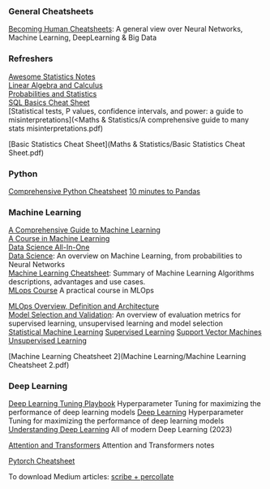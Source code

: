 ### General Cheatsheets

[Becoming Human Cheatsheets](General/BecomingHumanCheatSheets.pdf): A general view over Neural Networks, Machine Learning, DeepLearning & Big Data

### Refreshers

[Awesome Statistics Notes](<Maths & Statistics/Awesome Statistics Notes.pdf>)  
[Linear Algebra and Calculus](<Maths & Statistics/Linear Algebra and Calculus.pdf>)  
[Probabilities and Statistics](<Maths & Statistics/Probabilities and Statistics.pdf>)  
[SQL Basics Cheat Sheet](<Maths & Statistics/SQL Basics Cheat Sheet.pdf>)  
[Statistical tests, P values, confidence intervals, and power: a guide to misinterpretations](<Maths & Statistics/A comprehensive guide to many stats misinterpretations.pdf)  

[Basic Statistics Cheat Sheet](Maths & Statistics/Basic Statistics Cheat Sheet.pdf)

### Python

[Comprehensive Python Cheatsheet](Comprehensive&#x20;Python&#x20;Cheatsheet.pdf)
[10 minutes to Pandas](Python/Pandas.pdf)

### Machine Learning

[A Comprehensive Guide to Machine Learning](<Machine Learning/A Comprehensive Guide to Machine Learning.pdf>)  
[A Course in Machine Learning](<Machine Learning/A Course in Machine Learning.pdf>)  
[Data Science All-In-One](<Machine Learning/Data Science All-In-One.pdf>)  
[Data Science](Machine&#x20;Learning/Data&#x20;Science&#x20;Cheatsheet.pdf"): An overview on Machine Learning, from probabilities to Neural Networks  
[Machine Learning Cheatsheet](Machine&#x20;Learning/Machine&#x20;Learning&#x20;Cheatsheet.pdf): Summary of Machine Learning Algorithms descriptions, advantages and use cases.  
[MLops Course](<Machine Learning/MLOps Course.html>) A practical course in MLOps

[MLOps Overview, Definition and Architecture](<Machine Learning/MLOps Overview, Definition and Architecture.pdf>)  
[Model Selection and Validation](Machine&#x20;Learning/Model&#x20;Selection&#x20;and&#x20;Validation.pdf): An overview of evaluation metrics for supervised learning,  unsupervised learning and model selection  
[Statistical Machine Learning](<Machine Learning/Statistical Machine Learning.pdf>)
[Supervised Learning](<Machine Learning/Supervised Learning.pdf>)
[Support Vector Machines](<Machine Learning/Support Vector Machines.pdf>)  
[Unsupervised Learning](<Machine Learning/Unsupervised Learning.pdf>)

[Machine Learning Cheatsheet 2](Machine Learning/Machine Learning Cheatsheet 2.pdf)

### Deep Learning

[Deep Learning Tuning Playbook](<Deep Learning/Deep Learning Tuning Playbook.html>) Hyperparameter Tuning for maximizing the performance of deep learning models
[Deep Learning](<Deep Learning/Deep Learning.pdf>) Hyperparameter Tuning for maximizing the performance of deep learning models
[Understanding Deep Learning](<Deep Learning/Understanding Deep Learning - 2023.pdf>) All of modern Deep Learning (2023)

[Attention and Transformers](<Deep Learning/Attention and Transformers.pdf>) Attention and Transformers notes

[Pytorch Cheatsheet](<Deep Learning/Pytorch Cheatsheet.pdf>)



To download Medium articles: [scribe + percollate](https://blog.drepram.com/download-medium-articles-into-pdfs.html)

